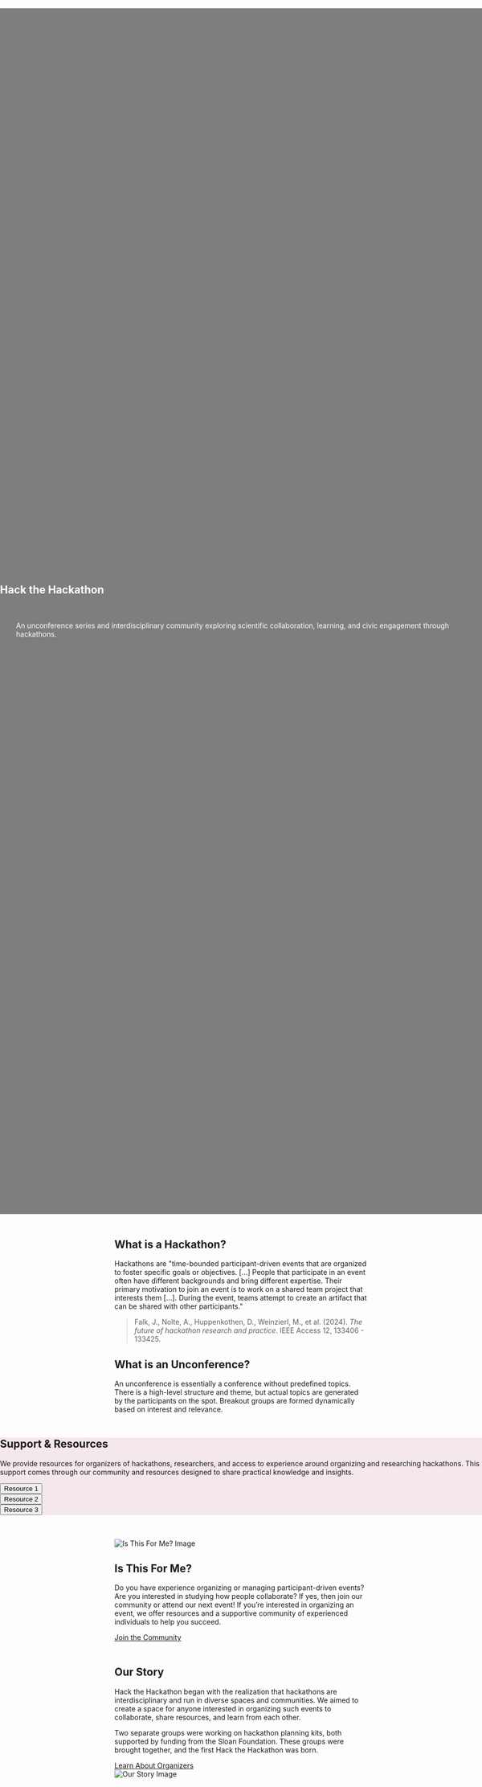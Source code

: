 <!--
.. title: About Us
.. slug: about
.. date: 2024-11-21 19:59:43 UTC
.. tags: 
.. category: 
.. link: 
.. description: 
.. type: text
-->

<!-- Hero Section -->
<section class="text-center py-5" id="about" style="background: url('https://picsum.photos/1200/600') center/cover no-repeat; background-color: rgba(0, 0, 0, 0.5); background-blend-mode: multiply; margin-left: calc(-50vw + 50%); margin-right: calc(-50vw + 50%); width: 100vw; height: 60vh; display: flex; align-items: center; justify-content: center; margin-bottom: 3rem;">
    <div class="container">
        <h1 style="color: white; padding-bottom: 1rem;">Hack the Hackathon</h1>
        <p style="color: white; padding: 1rem 2rem;">An unconference series and interdisciplinary community exploring scientific collaboration, learning, and civic engagement through hackathons.</p>
    </div>
</section>


<!-- What is... Section -->
<section class="py-5 bg-light" style="margin-bottom: 3rem;">
    <div class="container text-center">
        <div class="row">
            <div class="col-md-6">
                <h2>What is a Hackathon?</h2>
                <p>
                    Hackathons are "time-bounded participant-driven events that are organized to foster specific goals or objectives. [...] People that participate in an event often have different backgrounds and bring different expertise. Their primary motivation to join an event is to work on a shared team project that interests them [...]. During the event, teams attempt to create an artifact that can be shared with other participants."
                </p>
                <blockquote class="blockquote">
                    <p>Falk, J., Nolte, A., Huppenkothen, D., Weinzierl, M., et al. (2024). <em>The future of hackathon research and practice</em>. IEEE Access 12, 133406 - 133425.</p>
                </blockquote>
            </div>
            <div class="col-md-6">
                <h2>What is an Unconference?</h2>
                <p>An unconference is essentially a conference without predefined topics. There is a high-level structure and theme, but actual topics are generated by the participants on the spot. Breakout groups are formed dynamically based on interest and relevance.</p>
            </div>
        </div>
    </div>
</section>

<!-- Support & Resources Section -->
<section class="py-5" id="resources" style="background-color: #f4e7ed; margin-left: calc(-50vw + 50%); margin-right: calc(-50vw + 50%); width: 100vw; margin-bottom: 3rem;">
    <div class="container">
        <h2 class="text-center">Support & Resources</h2>
        <p>
            We provide resources for organizers of hackathons, researchers, and access to experience around organizing and researching hackathons. This support comes through our community and resources designed to share practical knowledge and insights.
        </p>
        <div class="row text-center mt-4" style="margin-bottom: 2rem;">
            <div class="col-md-4">
                <button class="btn btn-primary w-100 py-3">Resource 1</button>
            </div>
            <div class="col-md-4">
                <button class="btn btn-primary w-100 py-3">Resource 2</button>
            </div>
            <div class="col-md-4">
                <button class="btn btn-primary w-100 py-3">Resource 3</button>
            </div>
        </div>
    </div>
</section>

<!-- Is This For Me Section -->
<section class="py-5 bg-light" style="margin-bottom: 3rem;">
    <div class="container">
        <div class="row align-items-center">
            <div class="col-md-6">
                <img src="https://picsum.photos/600/400" alt="Is This For Me? Image" class="img-fluid rounded">
            </div>
            <div class="col-md-6">
                <h2>Is This For Me?</h2>
                <p>
                    Do you have experience organizing or managing participant-driven events? Are you interested in studying how people collaborate?  
                    If yes, then join our community or attend our next event! If you’re interested in organizing an event, we offer resources and a supportive community of experienced individuals to help you succeed.
                </p>
                <a href="/join-us" class="btn btn-success">Join the Community</a>
            </div>
        </div>
    </div>
</section>


<!-- Our Story Section -->
<section class="py-5" id="story" style="margin-bottom: 3rem;">
    <div class="container">
        <div class="row align-items-center">
            <div class="col-md-6">
                <h2>Our Story</h2>
                <p>
                    Hack the Hackathon began with the realization that hackathons are interdisciplinary and run in diverse spaces and communities. We aimed to create a space for anyone interested in organizing such events to collaborate, share resources, and learn from each other.
                </p>
                <p>
                    Two separate groups were working on hackathon planning kits, both supported by funding from the Sloan Foundation. These groups were brought together, and the first Hack the Hackathon was born.
                </p>
                <a href="#organizers" class="btn btn-primary mt-3">Learn About Organizers</a>
            </div>
            <div class="col-md-6">
                <img src="https://picsum.photos/600/400" alt="Our Story Image" class="img-fluid rounded">
            </div>
        </div>
    </div>
</section>